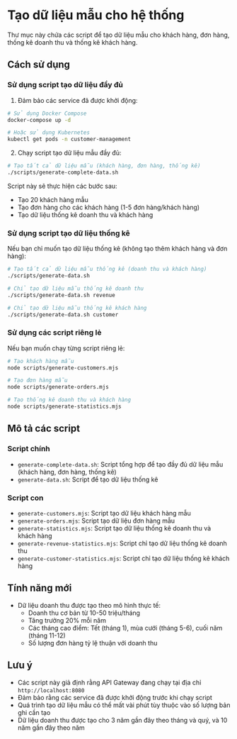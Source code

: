 # Tạo dữ liệu mẫu cho hệ thống

Thư mục này chứa các script để tạo dữ liệu mẫu cho khách hàng, đơn hàng, thống kê doanh thu và thống kê khách hàng.

## Cách sử dụng

### Sử dụng script tạo dữ liệu đầy đủ

1. Đảm bảo các service đã được khởi động:

```bash
# Sử dụng Docker Compose
docker-compose up -d

# Hoặc sử dụng Kubernetes
kubectl get pods -n customer-management
```

2. Chạy script tạo dữ liệu mẫu đầy đủ:

```bash
# Tạo tất cả dữ liệu mẫu (khách hàng, đơn hàng, thống kê)
./scripts/generate-complete-data.sh
```

Script này sẽ thực hiện các bước sau:
- Tạo 20 khách hàng mẫu
- Tạo đơn hàng cho các khách hàng (1-5 đơn hàng/khách hàng)
- Tạo dữ liệu thống kê doanh thu và khách hàng

### Sử dụng script tạo dữ liệu thống kê

Nếu bạn chỉ muốn tạo dữ liệu thống kê (không tạo thêm khách hàng và đơn hàng):

```bash
# Tạo tất cả dữ liệu mẫu thống kê (doanh thu và khách hàng)
./scripts/generate-data.sh

# Chỉ tạo dữ liệu mẫu thống kê doanh thu
./scripts/generate-data.sh revenue

# Chỉ tạo dữ liệu mẫu thống kê khách hàng
./scripts/generate-data.sh customer
```

### Sử dụng các script riêng lẻ

Nếu bạn muốn chạy từng script riêng lẻ:

```bash
# Tạo khách hàng mẫu
node scripts/generate-customers.mjs

# Tạo đơn hàng mẫu
node scripts/generate-orders.mjs

# Tạo thống kê doanh thu và khách hàng
node scripts/generate-statistics.mjs
```

## Mô tả các script

### Script chính
- `generate-complete-data.sh`: Script tổng hợp để tạo đầy đủ dữ liệu mẫu (khách hàng, đơn hàng, thống kê)
- `generate-data.sh`: Script để tạo dữ liệu thống kê

### Script con
- `generate-customers.mjs`: Script tạo dữ liệu khách hàng mẫu
- `generate-orders.mjs`: Script tạo dữ liệu đơn hàng mẫu
- `generate-statistics.mjs`: Script tạo dữ liệu thống kê doanh thu và khách hàng
- `generate-revenue-statistics.mjs`: Script chỉ tạo dữ liệu thống kê doanh thu
- `generate-customer-statistics.mjs`: Script chỉ tạo dữ liệu thống kê khách hàng

## Tính năng mới

- Dữ liệu doanh thu được tạo theo mô hình thực tế:
  - Doanh thu cơ bản từ 10-50 triệu/tháng
  - Tăng trưởng 20% mỗi năm
  - Các tháng cao điểm: Tết (tháng 1), mùa cưới (tháng 5-6), cuối năm (tháng 11-12)
  - Số lượng đơn hàng tỷ lệ thuận với doanh thu

## Lưu ý

- Các script này giả định rằng API Gateway đang chạy tại địa chỉ `http://localhost:8080`
- Đảm bảo rằng các service đã được khởi động trước khi chạy script
- Quá trình tạo dữ liệu mẫu có thể mất vài phút tùy thuộc vào số lượng bản ghi cần tạo
- Dữ liệu doanh thu được tạo cho 3 năm gần đây theo tháng và quý, và 10 năm gần đây theo năm
